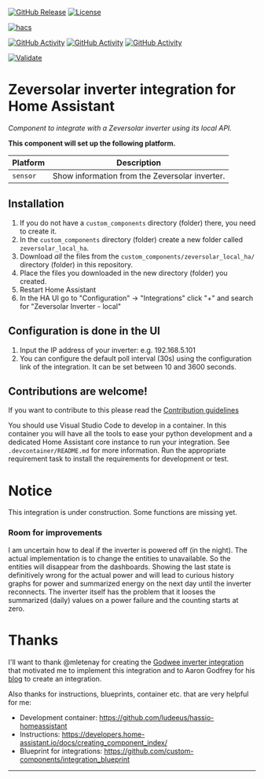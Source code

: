 [![GitHub Release][releases-shield]][releases]
[![License][license-shield]](LICENSE)

[![hacs][hacsbadge]][hacs]

[![GitHub Activity][commits-shield_y]][commits]
[![GitHub Activity][commits-shield_m]][commits]
[![GitHub Activity][commits-shield_w]][commits]


[![Validate][validate-shield]][validation]

<!--
[!Project Maintenance][maintenance-shield]
[![BuyMeCoffee][buymecoffeebadge]][buymecoffee]

[![Discord][discord-shield]][discord]
[![Community Forum][forum-shield]][forum]
-->

# Zeversolar inverter integration for Home Assistant

<!--_Component to integrate with [zeversolar_local_ha][zeversolar_local_ha]._ -->
_Component to integrate with a Zeversolar inverter using its local API._

**This component will set up the following platform.**

Platform | Description
-- | --
`sensor` | Show information from the Zeversolar inverter.

<!-- ![example][exampleimg] -->

## Installation

1. If you do not have a `custom_components` directory (folder) there, you need to create it.
2. In the `custom_components` directory (folder) create a new folder called `zeversolar_local_ha`.
3. Download _all_ the files from the `custom_components/zeversolar_local_ha/` directory (folder) in this repository.
4. Place the files you downloaded in the new directory (folder) you created.
5. Restart Home Assistant
6. In the HA UI go to "Configuration" -> "Integrations" click "+" and search for "Zeversolar Inverter - local"

## Configuration is done in the UI

1. Input the IP address of your inverter: e.g. 192.168.5.101
2. You can configure the default poll interval (30s) using the configuration link of the integration. It can be set between 10 and 3600 seconds.

## Contributions are welcome!

If you want to contribute to this please read the [Contribution guidelines](CONTRIBUTING.md)

You should use Visual Studio Code to develop in a container. In this container you
will have all the tools to ease your python development and a dedicated Home
Assistant core instance to run your integration. See `.devcontainer/README.md` for more information.
Run the appropriate requirement task to install the requirements for development or test.

# Notice

This integration is under construction.
Some functions are missing yet.


### Room for improvements
I am uncertain how to deal if the inverter is powered off (in the night). The actual implementation is to change the entities to unavailable. So the entities will disappear from the dashboards.
Showing the last state is definitively wrong for the actual power and will lead to curious history graphs for power and summarized energy on the next day until the inverter reconnects.
The inverter itself has the problem that it looses the summarized (daily) values on a power failure and the counting starts at zero.

# Thanks
I'll want to thank @mletenay for creating the [Godwee inverter integration](https://www.home-assistant.io/integrations/goodwe/) that motivated me to implement this integration and to Aaron Godfrey for his [blog](https://aarongodfrey.dev/home%20automation/building_a_home_assistant_custom_component_part_1/) to create an integration.

Also thanks for instructions, blueprints, container etc. that are very helpful for me:
- Development container: https://github.com/ludeeus/hassio-homeassistant
- Instructions: https://developers.home-assistant.io/docs/creating_component_index/
- Blueprint for integrations: https://github.com/custom-components/integration_blueprint

***

<!-- HACS-Default-orange.svg?style=for-the-badge -->
[releases-shield]: https://img.shields.io/github/v/release/NECH2004/zeversolar_local_ha?style=for-the-badge
[releases]: https://github.com/NECH2004/zeversolar_local_ha/releases

[commits-shield_y]: https://img.shields.io/github/commit-activity/y/NECH2004/zeversolar_local_ha?style=for-the-badge
[commits-shield_m]: https://img.shields.io/github/commit-activity/m/NECH2004/zeversolar_local_ha?style=for-the-badge
[commits-shield_w]: https://img.shields.io/github/commit-activity/w/NECH2004/zeversolar_local_ha?style=for-the-badge
[commits]: https://github.com/NECH2004/zeversolar_local_ha/commits/dev

[validate-shield]: https://github.com/NECH2004/zeversolar_local_ha/actions/workflows/validate.yml/badge.svg?branch=dev
[validation]: https://github.com/NECH2004/zeversolar_local_ha/actions/workflows/validate.yml

[hacs]: https://github.com/custom-components/hacs
[hacsbadge]: https://img.shields.io/badge/HACS-Custom-orange.svg?style=for-the-badge
[license-shield]:https://img.shields.io/github/license/NECH2004/zeversolar_local_ha?style=for-the-badge
[maintenance-shield]: https://img.shields.io/badge/maintainer-Christian%20Neumeier%20%40NECH2004?style=for-the-badge

[zeversolar_local_ha]: https://github.com/NECH2004/zeversolar_local_ha
[exampleimg]: example.png
[forum-shield]: https://img.shields.io/badge/community-forum-brightgreen.svg?style=for-the-badge
[forum]: https://community.home-assistant.io/

